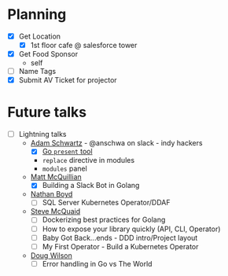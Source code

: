 # Planning
- [X] Get Location
  - [X] 1st floor cafe @ salesforce tower
- [X] Get Food Sponsor
  - self
- [ ] Name Tags
- [x] Submit AV Ticket for projector

# Future talks
- [ ] Lightning talks
  - [Adam Schwartz](https://github.com/anschwa) - @anschwa on slack - indy hackers 
    - [X] [Go `present` tool](../presentations/2019-08-21-go-present/README.md)
    - `replace` directive in modules
    - `modules` panel
  - [Matt McQuillian](https://github.com/mmcquillan)
    - [X] Building a Slack Bot in Golang
  - [Nathan Boyd](https://github.com/nathan-boyd)
    - [ ] SQL Server Kubernetes Operator/DDAF
  - [Steve McQuaid](https://github.com/stevemcquaid)
    - [ ] Dockerizing best practices for Golang
    - [ ] How to expose your library quickly (API, CLI, Operator)
    - [ ] Baby Got Back...ends - DDD intro/Project layout
    - [ ] My First Operator - Build a Kubernetes Operator
  - [Doug Wilson](https://github.com/dougwilson)
    - [ ] Error handling in Go vs The World